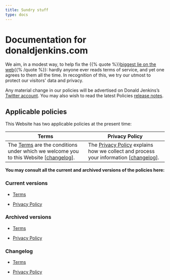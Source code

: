 ```yaml
---
title: Sundry stuff
type: docs
---
```


# Documentation for donaldjenkins.com

We aim, in a modest way, to help fix the {{% quote %}}[biggest lie on the web](https://tosdr.org/en/about){{% /quote %}}: hardly anyone ever reads terms of service, and yet one agrees to them all the time. In recognition of this, we try our utmost to protect our visitors' data and privacy.

Any material change in our policies will be advertised on Donald Jenkins’s [Twitter account](https://www.twitter.com/donaldjenkins). You may also wish to read the latest Policies [release notes](https://github.com/donaldjenkins/documentation/releases/).

## Applicable policies

This Website has two applicable policies at the present time:

| Terms                                                                                                                                                                          | Privacy Policy                                                                                                                                                                     |
| ------------------------------------------------------------------------------------------------------------------------------------------------------------------------------ | ---------------------------------------------------------------------------------------------------------------------------------------------------------------------------------- |
| The [Terms](/policies/terms/) are the conditions under which we welcome you to this Website \[[changelog](https://policies.donaldjenkins.com/archives/terms/changelog.html)\]. | The [Privacy Policy](/policies/privacy/) explains how we collect and process your information \[[changelog](https://policies.donaldjenkins.com/archives/privacy/changelog.html)\]. |

**You may consult all the current and archived versions of the policies here:**

### Current versions

- [Terms](https://documentation.donaldjenkins.com/terms/)

- [Privacy Policy](https://documentation.donaldjenkins.com/privacy/)

### Archived versions

- [Terms](https://documentation.donaldjenkins.com/docs/archives/terms/)

- [Privacy Policy](https://documentation.donaldjenkins.com/docs/archives/privacy/)

### Changelog

- [Terms](https://documentation.donaldjenkins.com/docs/changelog/terms/)

- [Privacy Policy](https://documentation.donaldjenkins.com/docs/changelog/privacy/)
